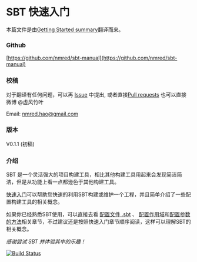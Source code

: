 # SBT 快速入门

本篇文件是由[Getting Started summary](http://www.scala-sbt.org/0.13/tutorial/index.html)翻译而来。

### Github

[https://github.com/nmred/sbt-manual](https://github.com/nmred/sbt-manual)

### 校稿

对于翻译有任何问题，可以再 [Issue](https://github.com/nmred/sbt-manual/issues) 中提出, 或者直接[Pull requests](https://github.com/nmred/sbt-manual/pulls)
也可以直接微博 @虚风竹叶

Email: nmred.hao@gmail.com

### 版本

V0.1.1 (初稿)

### 介绍

 SBT 是一个灵活强大的项目构建工具，相比其他构建工具用起来会发现简洁简洁，但是从功能上看一点都逊色于其他构建工具。

 [快速入门](/)可以帮助您快速的利用SBT构建或维护一个工程，并且简单介绍了一些配置构建工具的相关概念。

 如果你已经熟悉SBT使用，可以直接去看 [配置文件 .sbt](build_define.html) 、 [配置作用域](scope.html)和[配置参数的方法](kind_setting.html)相关章节，不过建议还是按照快速入门章节顺序阅读，这样可以理解SBT的相关概念。

*感谢尝试 SBT 并体验其中的乐趣！*

[![Build Status](https://www.gitbook.io/button/status/book/nmred/sbt-manual)](https://www.gitbook.io/book/nmred/sbt-manual/activity)
